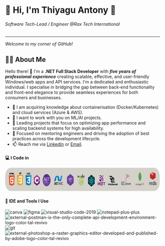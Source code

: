 # 🌟 Hi, I'm Thiyagu Antony 🌟
###### Software Tech-Lead / Engineer @Rax Tech International
---
*Welcome to my corner of GitHub!*

## 👨‍💻 About Me 
Hello there! 👋 I'm a **.NET Full Stack Developer** with ***five years of professional experience*** creating scalable, effective, and user-friendly Windows/web apps and API services. I'm a dedicated and enthusiastic individual. I specialise in bridging the gap between back-end functionality and front-end elegance to provide seamless experiences for both consumers and businesses.

- 🌱 I am acquiring knowledge about containerisation (Docker/Kubernetes) and cloud services (Azure & AWS).
- 👯 I want to work with you on ML/AI projects.
- 🔭 Leading projects that focus on optimizing app performance and scaling backend systems for high availability.
- 💼 Focused on mentoring engineers and driving the adoption of best practices across the development lifecycle.
- 📫 Reach me via [LinkedIn](https://www.linkedin.com/in/thiyagu-antony/) or [Email](antonythiyagu29@gmail.com).

#### 💻 I Code in
<img width="770" height="76" src="https://github.com/ThiyaguAntony/ThiyaguAntony/blob/main/linkedin%20banner%20(3).png" alt="html-5--v1"/>

#### 🔧 IDE and Tools I Use
<img width="48" height="48" src="https://img.icons8.com/fluency/48/canva.png" alt="canva"/>
<img width="48" height="48" src="https://img.icons8.com/fluency/48/figma.png" alt="figma"/>
<img width="48" height="48" src="https://img.icons8.com/color/48/visual-studio-code-2019.png" alt="visual-studio-code-2019"/>
<img width="48" height="48" src="https://img.icons8.com/color/48/notepad-plus-plus.png" alt="notepad-plus-plus"/>
<img width="48" height="48" src="https://img.icons8.com/external-tal-revivo-color-tal-revivo/48/external-postman-is-the-only-complete-api-development-environment-logo-color-tal-revivo.png" alt="external-postman-is-the-only-complete-api-development-environment-logo-color-tal-revivo"/>
<img width="48" height="48" src="https://img.icons8.com/color/48/git.png" alt="git"/>
<img width="48" height="48" src="https://img.icons8.com/external-tal-revivo-color-tal-revivo/48/external-photoshop-a-raster-graphics-editor-developed-and-published-by-adobe-logo-color-tal-revivo.png" alt="external-photoshop-a-raster-graphics-editor-developed-and-published-by-adobe-logo-color-tal-revivo"/>
